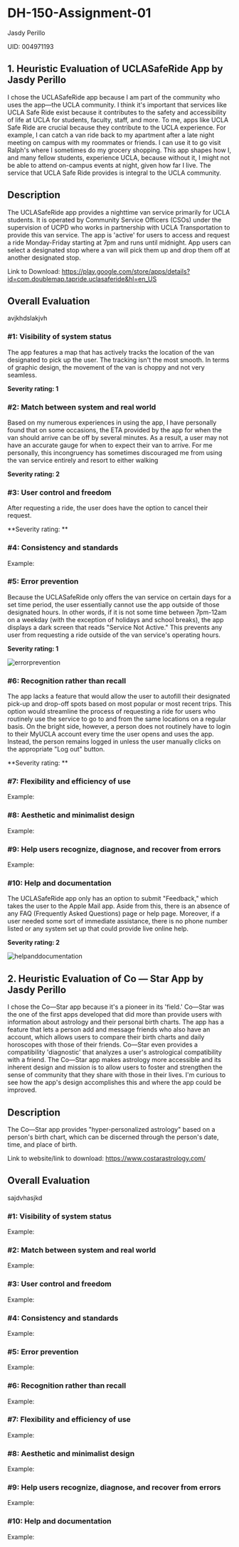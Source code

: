 # DH-150-Assignment-01
Jasdy Perillo 

UID: 004971193

## 1. Heuristic Evaluation of UCLASafeRide App by Jasdy Perillo
I chose the UCLASafeRide app because I am part of the community who uses the app—the UCLA community. I think it's important that services like UCLA Safe Ride exist because it contributes to the safety and accessibility of life at UCLA for students, faculty, staff, and more. To me, apps like UCLA Safe Ride are crucial because they contribute to the UCLA experience. For example, I can catch a van ride back to my apartment after a late night meeting on campus with my roommates or friends. I can use it to go visit Ralph's where I sometimes do my grocery shopping. This app shapes how I, and many fellow students, experience UCLA, because without it, I might not be able to attend on-campus events at night, given how far I live. The service that UCLA Safe Ride provides is integral to the UCLA community. 

## Description
The UCLASafeRide app provides a nighttime van service primarily for UCLA students. It is operated by Community Service Officers (CSOs) under the supervision of UCPD who works in partnership with UCLA Transportation to provide this van service. The app is 'active' for users to access and request a ride Monday-Friday starting at 7pm and runs until midnight. App users can select a designated stop where a van will pick them up and drop them off at another designated stop. 

Link to Download: https://play.google.com/store/apps/details?id=com.doublemap.tapride.uclasaferide&hl=en_US

## Overall Evaluation
avjkhdslakjvh

### #1: Visibility of system status
The app features a map that has actively tracks the location of the van designated to pick up the user. The tracking isn't the most smooth. In terms of graphic design, the movement of the van is choppy and not very seamless.

**Severity rating: 1**

### #2: Match between system and real world
Based on my numerous experiences in using the app, I have personally found that on some occasions, the ETA provided by the app for when the van should arrive can be off by several minutes. As a result, a user may not have an accurate gauge for when to expect their van to arrive. For me personally, this incongruency has sometimes discouraged me from using the van service entirely and resort to either walking 

**Severity rating: 2**

### #3: User control and freedom
After requesting a ride, the user does have the option to cancel their request. 


**Severity rating: **

### #4: Consistency and standards

Example:

### #5: Error prevention
Because the UCLASafeRide only offers the van service on certain days for a set time period, the user essentially cannot use the app outside of those designated hours. In other words, if it is not some time between 7pm-12am on a weekday (with the exception of holidays and school breaks), the app displays a dark screen that reads "Service Not Active." This prevents any user from requesting a ride outside of the van service's operating hours. 

**Severity rating: 1**

![errorprevention](https://drive.google.com/uc?id=13YnYi3UFgRineAclEO7xC_Mfeoxg5GJN)


### #6: Recognition rather than recall 
The app lacks a feature that would allow the user to autofill their designated pick-up and drop-off spots based on most popular or most recent trips. This option would streamline the process of requesting a ride for users who routinely use the service to go to and from the same locations on a regular basis. On the bright side, however, a person does not routinely have to login to their MyUCLA account every time the user opens and uses the app. Instead, the person remains logged in unless the user manually clicks on the appropriate "Log out" button. 

**Severity rating: **

### #7: Flexibility and efficiency of use

Example:

### #8: Aesthetic and minimalist design

Example:

### #9: Help users recognize, diagnose, and recover from errors

Example:

### #10: Help and documentation
The UCLASafeRide app only has an option to submit "Feedback," which takes the user to the Apple Mail app. Aside from this, there is an absence of any FAQ (Frequently Asked Questions) page or help page. Moreover, if a user needed some sort of immediate assistance, there is no phone number listed or any system set up that could provide live online help. 

**Severity rating: 2**

![helpanddocumentation](https://drive.google.com/uc?id=1PxbYn3GD2kHpx28_gdqvAVWlQreaukGx)

## 2. Heuristic Evaluation of Co — Star App by Jasdy Perillo
I chose the Co—Star app because it's a pioneer in its 'field.' Co—Star was the one of the first apps developed that did more than provide users with information about astrology and their personal birth charts. The app has a feature that lets a person add and message friends who also have an account, which allows users to compare their birth charts and daily horoscopes with those of their friends. Co—Star even provides a compatibility 'diagnostic' that analyzes a user's astrological compatibility with a friend. The Co—Star app makes astrology more accessible and its inherent design and mission is to allow users to foster and strengthen the sense of community that they share with those in their lives. I'm curious to see how the app's design accomplishes this and where the app could be improved.

## Description
The Co—Star app provides "hyper-personalized astrology" based on a person's birth chart, which can be discerned through the person's date, time, and place of birth. 

Link to website/link to download: https://www.costarastrology.com/ 

## Overall Evaluation
sajdvhasjkd

### #1: Visibility of system status

Example:

### #2: Match between system and real world

Example:

### #3: User control and freedom

Example:

### #4: Consistency and standards

Example:

### #5: Error prevention

Example:

### #6: Recognition rather than recall

Example:

### #7: Flexibility and efficiency of use

Example:

### #8: Aesthetic and minimalist design

Example:

### #9: Help users recognize, diagnose, and recover from errors

Example:

### #10: Help and documentation

Example:

